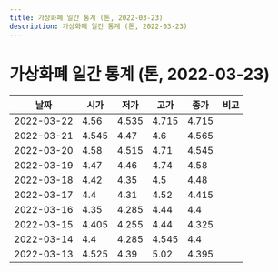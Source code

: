 ```yaml
---
title: 가상화폐 일간 통계 (톤, 2022-03-23)
description: 가상화폐 일간 통계 (톤, 2022-03-23)
---
```


가상화폐 일간 통계 (톤, 2022-03-23)
===

|날짜|시가|저가|고가|종가|비고|
|--|--|--|--|--|--|
|2022-03-22|4.56|4.535|4.715|4.715|    |
|2022-03-21|4.545|4.47|4.6|4.565|    |
|2022-03-20|4.58|4.515|4.71|4.545|    |
|2022-03-19|4.47|4.46|4.74|4.58|    |
|2022-03-18|4.42|4.35|4.5|4.48|    |
|2022-03-17|4.4|4.31|4.52|4.415|    |
|2022-03-16|4.35|4.285|4.44|4.4|    |
|2022-03-15|4.405|4.255|4.44|4.325|    |
|2022-03-14|4.4|4.285|4.545|4.4|    |
|2022-03-13|4.525|4.39|5.02|4.395|    |
